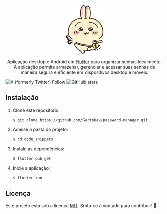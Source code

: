 <p align="center" dir="auto">
<img src="https://raw.githubusercontent.com/SartoDev/password-manager/refs/heads/other-logo/assets/images/logo.png" width=120>
</p>

<p align="center" dir="auto">
Aplicação desktop e Android em <a href="https://flutter.dev" rel="nofollow">Flutter</a> para organizar senhas localmente. A aplicação permite armazenar, gerenciar e acessar suas senhas de maneira segura e eficiente em dispositivos desktop e móveis.
</p>

![X (formerly Twitter) Follow](https://img.shields.io/twitter/follow/sarto_leonardo)
![GitHub stars](https://img.shields.io/github/stars/SartoDev/password-manager?style=social)


## Instalação
1. Clone este repositório:
   ```bash
   $ git clone https://github.com/SartoDev/password-manager.git
   ```
2. Acesse a pasta do projeto:
   ```bash
   $ cd code_snippets
   ```
3. Instale as dependências:
   ```bash
   $ flutter pub get
   ```
4. Inicie a aplicação:
   ```bash
   $ flutter run
   ```

## Licença
Este projeto está sob a licença <a href="https://github.com/SartoDev/password-manager/blob/main/LICENSE" rel="nofollow">MIT</a>. Sinta-se à vontade para contribuir! 🚀

